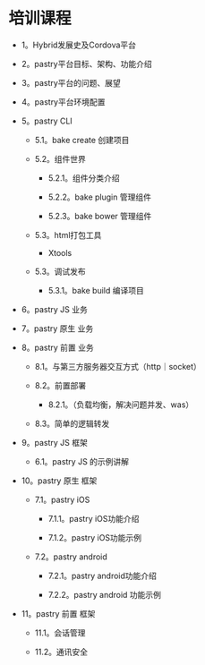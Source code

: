 # 培训课程

* 1。Hybrid发展史及Cordova平台

* 2。pastry平台目标、架构、功能介绍

* 3。pastry平台的问题、展望

* 4。pastry平台环境配置

* 5。pastry CLI

    * 5.1。bake create 创建项目

    * 5.2。组件世界
        
        * 5.2.1。组件分类介绍

        * 5.2.2。bake plugin 管理组件

        * 5.2.3。bake bower 管理组件

    * 5.3。html打包工具
        
        * Xtools

    * 5.3。调试发布

        * 5.3.1。bake build 编译项目

* 6。pastry JS 业务

* 7。pastry 原生 业务

* 8。pastry 前置 业务
    
    * 8.1。与第三方服务器交互方式（http｜socket）
    
    * 8.2。前置部署
    
        * 8.2.1。（负载均衡，解决问题并发、was）
    
    * 8.3。简单的逻辑转发
     

* 9。pastry JS 框架

    * 6.1。pastry JS 的示例讲解

* 10。pastry 原生 框架
    
    * 7.1。pastry iOS  
    
        * 7.1.1。pastry iOS功能介绍 
    
        * 7.1.2。pastry iOS功能示例

    * 7.2。pastry android
    
        * 7.2.1。pastry android功能介绍
    
        * 7.2.2。pastry android 功能示例

* 11。pastry 前置 框架
    
    * 11.1。会话管理
    
    * 11.2。通讯安全


